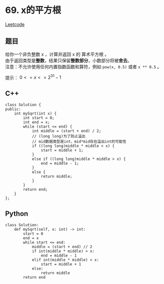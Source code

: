 # 69. x的平方根
[Leetcode](https://leetcode.cn/problems/sqrtx/)

## 题目
给你一个非负整数 x ，计算并返回 x 的 算术平方根 。  
由于返回类型是**整数**，结果只保留**整数部分**，小数部分将被**舍去**。  
注意：不允许使用任何内置指数函数和算符，例如 `pow(x, 0.5)` 或者 `x ** 0.5` 。

提示：
$0 <= x <= 2^{31} - 1$

## C++
```
class Solution {
public:
    int mySqrt(int x) {
        int start = 0;
        int end = x;
        while (start <= end) {
            int middle = (start + end) / 2;
            // (long long)为了防止溢出
            // mid数据类型是int，mid*mid存在溢出int的可能性
            if ((long long)middle * middle < x) {
                start = middle + 1;
            }
            else if ((long long)middle * middle > x) {
                end = middle - 1;
            }
            else {
                return middle;
            }
        }
        return end;
    }
};
```


## Python
```
class Solution:
    def mySqrt(self, x: int) -> int:
        start = 0
        end = x
        while start <= end:
            middle = (start + end) // 2
            if int(middle * middle) > x:
                end = middle - 1
            elif int(middle * middle) < x:
                start = middle + 1
            else:
                return middle
        return end
```